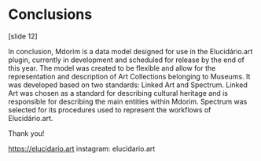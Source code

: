 # Conclusions

[slide 12]

In conclusion, Mdorim is a data model designed for use in the Elucidário.art plugin, currently in development and scheduled for release by the end of this year. The model was created to be flexible and allow for the representation and description of Art Collections belonging to Museums. It was developed based on two standards: Linked Art and Spectrum. Linked Art was chosen as a standard for describing cultural heritage and is responsible for describing the main entities within Mdorim. Spectrum was selected for its procedures used to represent the workflows of Elucidário.art.

Thank you!

<https://elucidario.art>
instagram: elucidario.art
